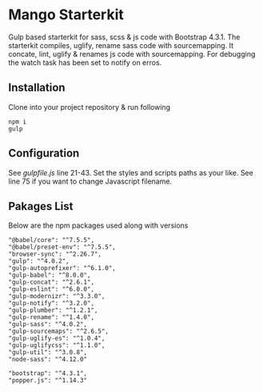 Mango Starterkit
================
Gulp based starterkit for sass, scss & js code with Bootstrap 4.3.1. The starterkit compiles, uglify, rename sass code with sourcemapping. It concate, lint, uglify & renames js code with sourcemapping. For debugging the watch task has been set to notify on erros.
    
Installation
-------------
Clone into your project repository & run following

    npm i 
    gulp
    
Configuration
-------------
See _gulpfile.js_ line 21-43. Set the styles and scripts paths as your like.
See line 75 if you want to change Javascript filename.

Pakages List
------------
Below are the npm packages used along with versions

    "@babel/core": "^7.5.5",
    "@babel/preset-env": "^7.5.5",
    "browser-sync": "^2.26.7",
    "gulp": "^4.0.2",
    "gulp-autoprefixer": "^6.1.0",
    "gulp-babel": "^8.0.0",
    "gulp-concat": "^2.6.1",
    "gulp-eslint": "^6.0.0",
    "gulp-modernizr": "^3.3.0",
    "gulp-notify": "^3.2.0",
    "gulp-plumber": "^1.2.1",
    "gulp-rename": "^1.4.0",
    "gulp-sass": "^4.0.2",
    "gulp-sourcemaps": "^2.6.5",
    "gulp-uglify-es": "^1.0.4",
    "gulp-uglifycss": "^1.1.0",
    "gulp-util": "^3.0.8",
    "node-sass": "^4.12.0"

    "bootstrap": "^4.3.1",
    "popper.js": "^1.14.3"
